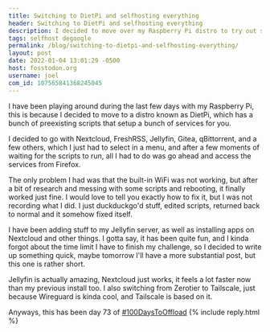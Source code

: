 ```yaml
---
title: Switching to DietPi and selfhosting everything
header: Switching to DietPi and selfhosting everything
description: I decided to move over my Raspberry Pi distro to try out selfhosting the easy way
tags: selfhost degoogle 
permalink: /blog/switching-to-dietpi-and-selfhosting-everything/
layout: post
date: 2022-01-04 13:01:29 -0500
host: fosstodon.org
username: joel
com_id: 107565841368245045
---
```


I have been playing around during the last few days with my Raspberry Pi, this is because I decided to move to a distro known as DietPi, which has a bunch of preexisting scripts that setup a bunch of services for you.

I decided to go with Nextcloud, FreshRSS, Jellyfin, Gitea, qBittorrent, and a few others, which I just had to select in a menu, and after a few moments of waiting for the scripts to run, all I had to do was go ahead and access the services from Firefox.

The only problem I had was that the built-in WiFi was not working, but after a bit of research and messing with some scripts and rebooting, it finally worked just fine. I would love to tell you exactly how to fix it, but I was not recording what I did. I just duckduckgo'd stuff, edited scripts, returned back to normal and it somehow fixed itself.

I have been adding stuff to my Jellyfin server, as well as installing apps on Nextcloud and other things. I gotta say, it has been quite fun, and I kinda forgot about the time limit I have to finish my challenge, so I decided to write up something quick, maybe tomorrow I'll have a more substantial post, but this one is rather short.

Jellyfin is actually amazing, Nextcloud just works, it feels a lot faster now than my previous install too. I also switching from Zerotier to Tailscale, just because Wireguard is kinda cool, and Tailscale is based on it.

Anyways, this has been day 73 of [#100DaysToOffload](https://100DaysToOffload.com)
{% include reply.html %}
